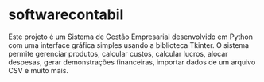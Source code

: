 # softwarecontabil
Este projeto é um Sistema de Gestão Empresarial desenvolvido em Python com uma interface gráfica simples usando a biblioteca Tkinter. O sistema permite gerenciar produtos, calcular custos, calcular lucros, alocar despesas, gerar demonstrações financeiras, importar dados de um arquivo CSV e muito mais.
